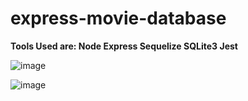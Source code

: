# express-movie-database

**Tools Used are: 
Node
Express
Sequelize 
SQLite3
Jest**

![image](https://user-images.githubusercontent.com/15171226/145600308-584e9c61-125d-4a81-95d9-201d195d6538.png)

![image](https://user-images.githubusercontent.com/15171226/145601911-9586d743-006e-4d64-b7ea-ea6de43a939d.png)

